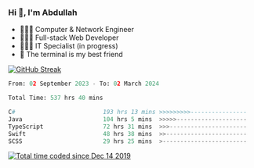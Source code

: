 <h3>Hi 👋, I'm Abdullah</h3>

- 👷🏼‍♂️ Computer & Network Engineer
- 👨🏻‍💻 Full-stack Web Developer
- 👨🏻‍💻 IT Specialist (in progress)
- 🖤 The terminal is my best friend

[![GitHub Streak](https://streak-stats.demolab.com?user=al3bad&theme=transparent&date_format=j%20M%5B%20Y%5D)](https://git.io/streak-stats)

<!--START_SECTION:waka-->

```python
From: 02 September 2023 - To: 02 March 2024

Total Time: 537 hrs 40 mins

C#                         193 hrs 13 mins >>>>>>>>>----------------   35.63 %
Java                       104 hrs 5 mins  >>>>>--------------------   19.20 %
TypeScript                 72 hrs 31 mins  >>>----------------------   13.37 %
Swift                      48 hrs 38 mins  >>-----------------------   08.97 %
SCSS                       29 hrs 25 mins  >------------------------   05.43 %
```

<!--END_SECTION:waka-->

<p>
  <a href="https://wakatime.com/@ce2a2aac-0d6b-4d65-b864-8a4bcaf12967"><img src="https://wakatime.com/badge/user/ce2a2aac-0d6b-4d65-b864-8a4bcaf12967.svg" alt="Total time coded since Dec 14 2019" /></a>
</p>
